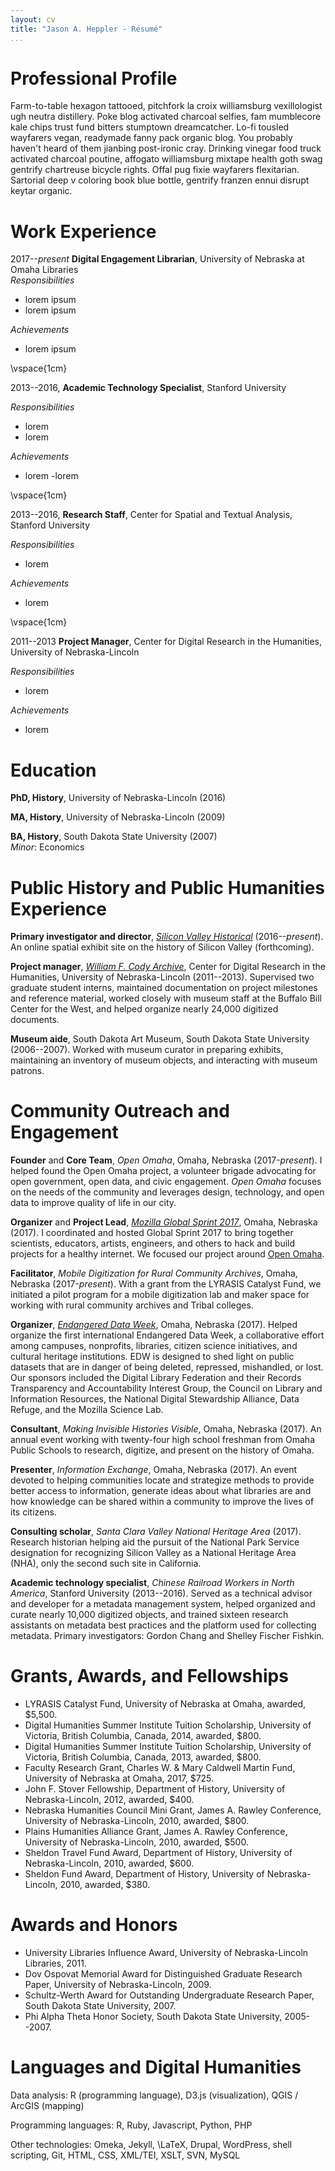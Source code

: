 ```yaml
---
layout: cv
title: "Jason A. Heppler - Résumé"
...
```


# Professional Profile

Farm-to-table hexagon tattooed, pitchfork la croix williamsburg
vexillologist ugh neutra distillery. Poke blog activated charcoal
selfies, fam mumblecore kale chips trust fund bitters stumptown
dreamcatcher. Lo-fi tousled wayfarers vegan, readymade fanny pack
organic blog. You probably haven't heard of them jianbing post-ironic
cray. Drinking vinegar food truck activated charcoal poutine, affogato
williamsburg mixtape health goth swag gentrify chartreuse bicycle
rights. Offal pug fixie wayfarers flexitarian. Sartorial deep v coloring
book blue bottle, gentrify franzen ennui disrupt keytar organic.

# Work Experience 

2017--*present*  **Digital Engagement Librarian**, University of Nebraska at Omaha Libraries  
*Responsibilities*
- lorem ipsum
- lorem ipsum

*Achievements*
- lorem ipsum

\vspace{1cm}

2013--2016, **Academic Technology Specialist**, Stanford University  

*Responsibilities*
- lorem
- lorem

*Achievements*
- lorem
-lorem

\vspace{1cm}

2013--2016, **Research Staff**, Center for Spatial and Textual Analysis,
Stanford University  

*Responsibilities*
- lorem

*Achievements*
- lorem

\vspace{1cm}

2011--2013 **Project Manager**, Center for Digital Research in the
Humanities, University of Nebraska-Lincoln  

*Responsibilities*
- lorem

*Achievements*
- lorem

# Education

**PhD, History**, University of Nebraska-Lincoln (2016)    

**MA, History**, University of Nebraska-Lincoln (2009)  

**BA, History**, South Dakota State University (2007)  
*Minor*: Economics

# Public History and Public Humanities Experience

**Primary investigator and director**, *[Silicon Valley Historical](http://svhistorical.org)* (2016--*present*). An online spatial exhibit site on the history of Silicon Valley (forthcoming).


**Project manager**, *[William F. Cody Archive](http://codyarchive.org)*, Center for Digital Research in the Humanities, University of Nebraska-Lincoln (2011--2013). Supervised two graduate student interns, maintained documentation on project milestones and reference material, worked closely with museum staff at the Buffalo Bill Center for the West, and helped organize nearly 24,000 digitized documents.

**Museum aide**, South Dakota Art Museum, South Dakota State University (2006--2007). Worked with museum curator in preparing exhibits, maintaining an inventory of museum objects, and interacting with museum patrons.

# Community Outreach and Engagement

**Founder** and **Core Team**, *Open Omaha*, Omaha, Nebraska (2017-*present*). I helped found the
Open Omaha project, a volunteer brigade advocating for open government,
open data, and civic engagement. *Open Omaha* focuses on the needs of the
community and leverages design, technology, and open data to improve
quality of life in our city.

**Organizer** and **Project Lead**, *[Mozilla Global Sprint 2017](https://mozilla.github.io/global-sprint/)*, Omaha, Nebraska (2017). I coordinated and hosted Global Sprint 2017 to bring together scientists, educators, artists, engineers, and others to hack and build projects for a healthy internet. We focused our project around [Open Omaha](http://github.com/open-omaha/).

**Facilitator**, *Mobile Digitization for Rural Community Archives*,
Omaha, Nebraska (2017-*present*). With a grant from the LYRASIS Catalyst Fund, we
initiated a pilot program for a mobile digitization lab and maker space
for working with rural community archives and Tribal colleges.

**Organizer**, *[Endangered Data Week](http://endangereddataweek.org)*, Omaha, Nebraska (2017). Helped
organize the first international Endangered Data Week, a collaborative
effort among campuses, nonprofits, libraries, citizen science
initiatives, and cultural heritage institutions. EDW is designed to shed
light on public datasets that are in danger of being deleted, repressed,
mishandled, or lost. Our sponsors included the Digital Library
Federation and their Records Transparency and Accountability Interest
Group, the Council on Library and Information Resources, the
National Digital Stewardship Alliance, Data Refuge, and the Mozilla
Science Lab.


**Consultant**, *Making Invisible Histories Visible*, Omaha, Nebraska (2017). An annual event working with twenty-four high school freshman from Omaha Public Schools to research, digitize, and present on the history of Omaha. 

**Presenter**, *Information Exchange*, Omaha, Nebraska (2017). An event devoted to helping communities locate and strategize methods to provide better access to information, generate ideas about what libraries are and how knowledge can be shared within a community to improve the lives of its citizens.

**Consulting scholar**, *Santa Clara Valley National Heritage Area* (2017). Research historian helping aid the pursuit of the National Park Service designation for recognizing Silicon Valley as a National Heritage Area (NHA), only the second such site in California. 

**Academic technology specialist**, *Chinese Railroad Workers in North America*, Stanford University (2013--2016). Served as a technical advisor and developer for a metadata management system, helped organized and curate nearly 10,000 digitized objects, and trained sixteen research assistants on metadata best practices and the platform used for collecting metadata. Primary investigators: Gordon Chang and Shelley Fischer Fishkin.

# Grants, Awards, and Fellowships

-   LYRASIS Catalyst Fund, University of Nebraska at Omaha, awarded, $5,500.
-   Digital Humanities Summer Institute Tuition Scholarship, University of
    Victoria, British Columbia, Canada, 2014, awarded, $800.
-   Digital Humanities Summer Institute Tuition Scholarship, University of
    Victoria, British Columbia, Canada, 2013, awarded, $800.
-   Faculty Research Grant, Charles W. & Mary Caldwell Martin Fund,
    University of Nebraska at Omaha, 2017, $725.
-   John F. Stover Fellowship, Department of History, University of
    Nebraska-Lincoln, 2012, awarded, $400.
-   Nebraska Humanities Council Mini Grant, James A. Rawley Conference,
    University of Nebraska-Lincoln, 2010, awarded, $800.
-   Plains Humanities Alliance Grant, James A. Rawley Conference,
    University of Nebraska-Lincoln, 2010, awarded, $500.
-   Sheldon Travel Fund Award, Department of History, University of
    Nebraska-Lincoln, 2010, awarded, $600.
-   Sheldon Fund Award, Department of History, University of
    Nebraska-Lincoln, 2010, awarded, $380.

# Awards and Honors

-   University Libraries Influence Award, University of Nebraska-Lincoln
    Libraries, 2011.
-   Dov Ospovat Memorial Award for Distinguished Graduate Research Paper,
    University of Nebraska-Lincoln, 2009.
-   Schultz-Werth Award for Outstanding Undergraduate Research Paper, South
    Dakota State University, 2007.
-   Phi Alpha Theta Honor Society, South Dakota State University, 2005--2007.

# Languages and Digital Humanities

Data analysis: R (programming language), D3.js (visualization), QGIS / ArcGIS (mapping)

Programming languages: R, Ruby, Javascript, Python, PHP

Other technologies: Omeka, Jekyll, \LaTeX, Drupal, WordPress, shell scripting, Git, HTML, CSS, XML/TEI, XSLT, SVN, MySQL

